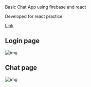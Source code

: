 Basic Chat App using firebase and react

Developed for react practice

[Link](https://first-chatapp001.netlify.app/)

## Login page
![img](https://github.com/neeraj027/ChatApp_Firebase/blob/main/public/Screenshot%202024-07-08%20173350.png)

## Chat page
![img](https://github.com/neeraj027/ChatApp_Firebase/blob/main/public/Screenshot%202024-07-08%20173421.png)

